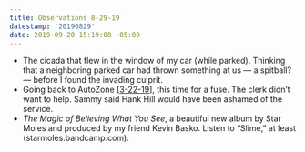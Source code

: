 ```yaml
---
title: Observations 8-29-19
datestamp: '20190829'
date: 2019-09-20 15:19:00 -05:00
---
```


- The cicada that flew in the window of my car (while parked). Thinking that a neighboring parked car had thrown something at us — a spitball? — before I found the invading culprit.
- Going back to AutoZone [[3-22-19](https://spencertweedy.com/observations/032219.html)], this time for a fuse. The clerk didn’t want to help. Sammy said Hank Hill would have been ashamed of the service.
- *The Magic of Believing What You See*, a beautiful new album by Star Moles and produced by my friend Kevin Basko. Listen to “Slime,” at least (starmoles.bandcamp.com).
